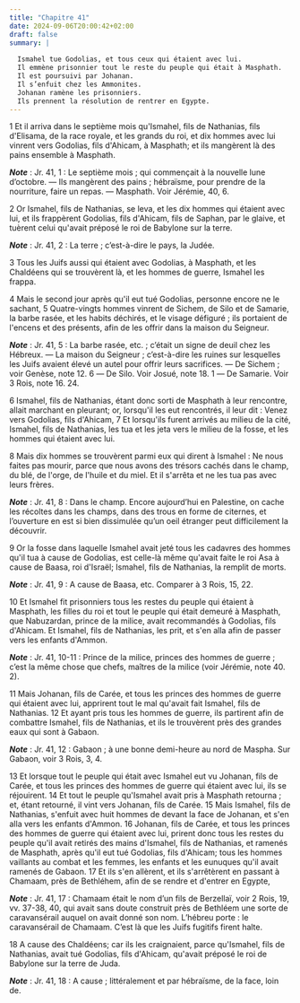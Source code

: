 ```yaml
---
title: "Chapitre 41"
date: 2024-09-06T20:00:42+02:00
draft: false
summary: |
  
  Ismahel tue Godolias, et tous ceux qui étaient avec lui.
  Il emmène prisonnier tout le reste du peuple qui était à Masphath.
  Il est poursuivi par Johanan.
  Il s’enfuit chez les Ammonites.
  Johanan ramène les prisonniers.
  Ils prennent la résolution de rentrer en Egypte.
---
```



1 Et il arriva dans le septième mois qu'Ismahel, fils de Nathanias, fils d'Elisama, de la race royale, et les grands du roi, et dix hommes avec lui vinrent vers Godolias, fils d'Ahicam, à Masphath; et ils mangèrent là des pains ensemble à Masphath.

***Note*** :  Jr. 41, 1 : Le septième mois ; qui commençait à la nouvelle lune d’octobre. ― Ils mangèrent des pains ; hébraïsme, pour prendre de la nourriture, faire un repas. ― Masphath. Voir Jérémie, 40, 6.

2 Or Ismahel, fils de Nathanias, se leva, et les dix hommes qui étaient avec lui, et ils frappèrent Godolias, fils d'Ahicam, fils de Saphan, par le glaive, et tuèrent celui qu'avait préposé le roi de Babylone sur la terre.

***Note*** :  Jr. 41, 2 : La terre ; c’est-à-dire le pays, la Judée.

3 Tous les Juifs aussi qui étaient avec Godolias, à Masphath, et les Chaldéens qui se trouvèrent là, et les hommes de guerre, Ismahel les frappa.


4 Mais le second jour après qu'il eut tué Godolias, personne encore ne le sachant, 5 Quatre-vingts hommes vinrent de Sichem, de Silo et de Samarie, la barbe rasée, et les habits déchirés, et le visage défiguré ; ils portaient de l'encens et des présents, afin de les offrir dans la maison du Seigneur.

***Note*** :  Jr. 41, 5 : La barbe rasée, etc. ; c’était un signe de deuil chez les Hébreux. ― La maison du Seigneur ; c’est-à-dire les ruines sur lesquelles les Juifs avaient élevé un autel pour offrir leurs sacrifices. ― De Sichem ; voir Genèse, note 12. 6 ― De Silo. Voir Josué, note 18. 1 ― De Samarie. Voir 3 Rois, note 16. 24.

6 Ismahel, fils de Nathanias, étant donc sorti de Masphath à leur rencontre, allait marchant en pleurant; or, lorsqu'il les eut rencontrés, il leur dit : Venez vers Godolias, fils d'Ahicam, 7 Et lorsqu'ils furent arrivés au milieu de la cité, Ismahel, fils de Nathanias, les tua et les jeta vers le milieu de la fosse, et les hommes qui étaient avec lui.


8 Mais dix hommes se trouvèrent parmi eux qui dirent à Ismahel : Ne nous faites pas mourir, parce que nous avons des trésors cachés dans le champ, du blé, de l'orge, de l'huile et du miel. Et il s'arrêta et ne les tua pas avec leurs frères.

***Note*** :  Jr. 41, 8 : Dans le champ. Encore aujourd’hui en Palestine, on cache les récoltes dans les champs, dans des trous en forme de citernes, et l’ouverture en est si bien dissimulée qu’un oeil étranger peut difficilement la découvrir.

9 Or la fosse dans laquelle Ismahel avait jeté tous les cadavres des hommes qu'il tua à cause de Godolias, est celle-là même qu'avait faite le roi Asa à cause de Baasa, roi d'Israël; Ismahel, fils de Nathanias, la remplit de morts.

***Note*** :  Jr. 41, 9 : A cause de Baasa, etc. Comparer à 3 Rois, 15, 22.


10 Et Ismahel fit prisonniers tous les restes du peuple qui étaient à Masphath, les filles du roi et tout le peuple qui était demeuré à Masphath, que Nabuzardan, prince de la milice, avait recommandés à Godolias, fils d'Ahicam. Et Ismahel, fils de Nathanias, les prit, et s'en alla afin de passer vers les enfants d'Ammon.

***Note*** :  Jr. 41, 10-11 : Prince de la milice, princes des hommes de guerre ; c’est la même chose que chefs, maîtres de la milice (voir Jérémie, note 40. 2).


11 Mais Johanan, fils de Carée, et tous les princes des hommes de guerre qui étaient avec lui, apprirent tout le mal qu'avait fait Ismahel, fils de Nathanias. 12 Et ayant pris tous les hommes de guerre, ils partirent afin de combattre Ismahel, fils de Nathanias, et ils le trouvèrent près des grandes eaux qui sont à Gabaon.

***Note*** :  Jr. 41, 12 : Gabaon ; à une bonne demi-heure au nord de Maspha. Sur Gabaon, voir 3 Rois, 3, 4.

13 Et lorsque tout le peuple qui était avec Ismahel eut vu Johanan, fils de Carée, et tous les princes des hommes de guerre qui étaient avec lui, ils se réjouirent. 14 Et tout le peuple qu'Ismahel avait pris à Masphath retourna ; et, étant retourné, il vint vers Johanan, fils de Carée. 15 Mais Ismahel, fils de Nathanias, s'enfuit avec huit hommes de devant la face de Johanan, et s'en alla vers les enfants d'Ammon. 16 Johanan, fils de Carée, et tous les princes des hommes de guerre qui étaient avec lui, prirent donc tous les restes du peuple qu'il avait retirés des mains d'Ismahel, fils de Nathanias, et ramenés de Masphath, après qu'il eut tué Godolias, fils d'Ahicam; tous les hommes vaillants au combat et les femmes, les enfants et les eunuques qu'il avait ramenés de Gabaon. 17 Et ils s'en allèrent, et ils s'arrêtèrent en passant à Chamaam, près de Bethléhem, afin de se rendre et d'entrer en Egypte,

***Note*** :  Jr. 41, 17 : Chamaam était le nom d’un fils de Berzellaï, voir 2 Rois, 19, vv. 37-38, 40, qui avait sans doute construit près de Bethléem une sorte de caravansérail auquel on avait donné son nom. L’hébreu porte : le caravansérail de Chamaam. C’est là que les Juifs fugitifs firent halte.

18 A cause des Chaldéens; car ils les craignaient, parce qu'Ismahel, fils de Nathanias, avait tué Godolias, fils d'Ahicam, qu'avait préposé le roi de Babylone sur la terre de Juda.

***Note*** :  Jr. 41, 18 : A cause ; littéralement et par hébraïsme, de la face, loin de.

